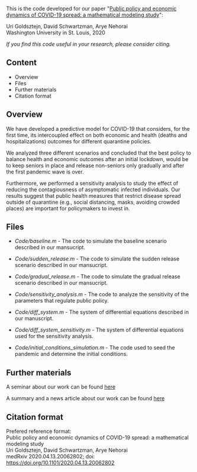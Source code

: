 This is the code developed for our paper "[Public policy and economic dynamics of COVID-19 spread: a mathematical modeling study](https://www.medrxiv.org/content/10.1101/2020.04.13.20062802v2)":

Uri Goldsztejn, David Schwartzman, Arye Nehorai\
Washington University in St. Louis, 2020

*If you find this code useful in your research, please consider citing.*

## Content
* Overview
* Files
* Further materials
* Citation format
<!--* Contact-->

## Overview

We have developed a predictive model for COVID-19 that considers, for the first time, its intercoupled effect on both economic and health (deaths and hospitalizations) outcomes for different quarantine policies.

We analyzed three different scenarios and concluded that the best policy to balance health and economic outcomes after an initial lockdown, would be to keep seniors in place and release non-seniors only gradually and after the first pandemic wave is over.

Furthermore, we performed a sensitivity analysis to study the effect of reducing the contagiousness of asymptomatic infected individuals. Our results suggest that public health measures that restrict disease spread outside of quarantine (e.g., social distancing, masks, avoiding crowded places) are important for policymakers to invest in.

## Files

* *Code/baseline.m* - The code to simulate the baseline scenario described in our mansucript.

* *Code/sudden_release.m* - The code to simulate the sudden release scenario described in our mansucript.

* *Code/gradual_release.m* - The code to simulate the gradual release scenario described in our mansucript.

* *Code/sensitivity_analysis.m* - The code to analyze the sensitivity of the parameters that regulate public policy.

* *Code/diff_system.m* - The system of differential equations described in our manuscript.

* *Code/diff_system_sensitivity.m* - The system of differential equations used for the sensitivity analysis.

* *Code/initial_conditions_simulation.m* - The code used to seed the pandemic and determine the initial conditions.


## Further materials
A seminar about our work can be found [here](https://www.youtube.com/watch?v=a1qZjUVoe_E&t=1s)

A summary and a news article about our work can be found [here](https://www.ese.wustl.edu/~nehorai/research/Covid-19/Goldsztejn_Schwartzman_Nehorai_MedRxiv_2020.html)

## Citation format

Prefered reference format:\
Public policy and economic dynamics of COVID-19 spread: a mathematical modeling study\
Uri Goldsztejn, David Schwartzman, Arye Nehorai\
medRxiv 2020.04.13.20062802; doi: https://doi.org/10.1101/2020.04.13.20062802
